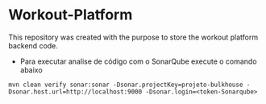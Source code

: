 # Workout-Platform
This repository was created with the purpose to store the workout platform backend code.

- Para executar analise de código com o SonarQube execute o comando abaixo
```
mvn clean verify sonar:sonar -Dsonar.projectKey=projeto-bulkhouse -Dsonar.host.url=http://localhost:9000 -Dsonar.login=<token-Sonarqube>
```